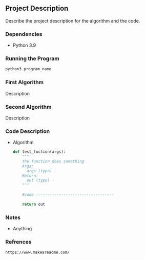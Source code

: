 ## Project Description

Describe the project description for the algorithm and the code.

### Dependencies 

- Python 3.9

### Running the Program

```bash
python3 program_name
```

### First Algorithm 

Description 

### Second Algorithm 

Description

### Code Description

- Algorithm

  ```python
  def test_fuction(args):
      """
      the function does something
      Args:
      	args (type) - 
      Return:
      	out (type) - 
      """
      
      #code ----------------------------------
      
      return out 
  ```

  

### Notes 

- Anything 

### Refrences

```
https://www.makeareadme.com/
```

